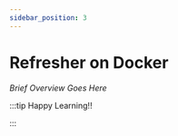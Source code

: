 ```yaml
---
sidebar_position: 3
---
```


# Refresher on Docker

_Brief Overview Goes Here_

:::tip Happy Learning!!

<QuestButton text="Go To Quest" link="" />

:::
